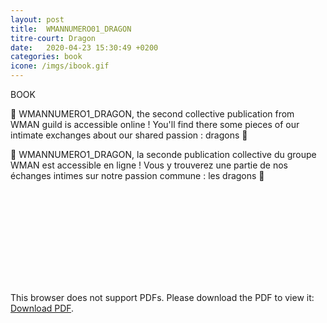 ```yaml
---
layout: post
title:  WMANNUMERO01_DRAGON
titre-court: Dragon
date:   2020-04-23 15:30:49 +0200
categories: book
icone: /imgs/ibook.gif
---
```

BOOK

🐲 WMANNUMERO1_DRAGON, the second collective publication from WMAN guild is accessible online ! 
You'll find there some pieces of our intimate exchanges about our shared passion : dragons 🐉

🐲 WMANNUMERO1_DRAGON, la seconde publication collective du groupe WMAN est accessible en ligne ! 
Vous y trouverez une partie de nos échanges intimes sur notre passion commune : les dragons️ 🐉


<object data="http://wman.monster/imgs/posts/DragonO_web.pdf#view=FitH" type="application/pdf" width="100%" height="550px">
    <embed src="http://wman.monster/imgs/posts/DragonO_web.pdf">
        <p>This browser does not support PDFs. Please download the PDF to view it: <a href="http://wman.monster/imgs/posts/DragonO_web.pdf">Download PDF</a>.</p>
    </embed>
</object>
